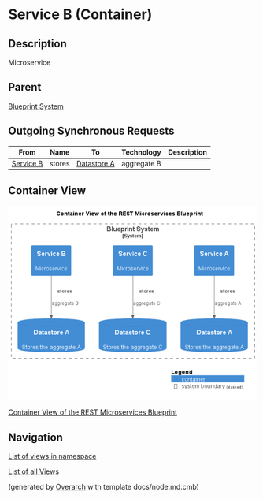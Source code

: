 
# Service B (Container)
## Description
Microservice

## Parent
[Blueprint System](../../../../../software-development/architecture/blueprint/microservices/rest/system.md)
## Outgoing Synchronous Requests 
| From | Name | To | Technology | Description |
|---|---|---|---|---|
| [Service B](../../../../../software-development/architecture/blueprint/microservices/rest/service-b.md) | stores | [Datastore A](../../../../../software-development/architecture/blueprint/microservices/rest/datastore-b.md) | aggregate B |

## Container View
![Container View of the REST Microservices Blueprint](../../../../../software-development/architecture/blueprint/microservices/rest/container-view.png)

[Container View of the REST Microservices Blueprint](../../../../../software-development/architecture/blueprint/microservices/rest/container-view.md)


## Navigation
[List of views in namespace](./views-in-namespace.md)

[List of all Views](../../../../../views.md)


(generated by [Overarch](https://github.com/soulspace-org/overarch) with template docs/node.md.cmb)

